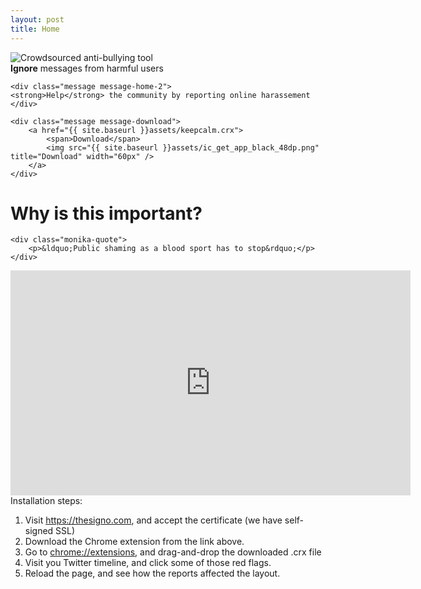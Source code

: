 ```yaml
---
layout: post
title: Home
---
```


<div class="image-home">
    <img src="{{ site.baseurl }}assets/keep-calm.png" title="Crowdsourced anti-bullying tool" />
</div>

<div class="message-home">
    <div class="message message-home-1">
    <strong>Ignore</strong> messages from harmful users
    </div>

    <div class="message message-home-2">
    <strong>Help</strong> the community by reporting online harassement
    </div>
    
    <div class="message message-download">
        <a href="{{ site.baseurl }}assets/keepcalm.crx">
            <span>Download</span>
            <img src="{{ site.baseurl }}assets/ic_get_app_black_48dp.png" title="Download" width="60px" />
        </a>
    </div>
</div>
      
<div class="ted-talk">
    <h1>Why is this important?</h1>

    <div class="monika-quote">
        <p>&ldquo;Public shaming as a blood sport has to stop&rdquo;</p>
    </div>

<iframe src="https://embed-ssl.ted.com/talks/lang/en/monica_lewinsky_the_price_of_shame.html" width="640" height="360" frameborder="0" scrolling="no" webkitAllowFullScreen mozallowfullscreen allowFullScreen></iframe>
</div>
<div class="message" id="instructions">
    Installation steps:
    <ol>
        <li>Visit <a href="https://thesigno.com">https://thesigno.com</a>, and accept the certificate (we have self-signed SSL)</li>
        <li>Download the Chrome extension from the link above.</li>
        <li>Go to <a href="chrome://extensions">chrome://extensions</a>, and drag-and-drop the downloaded .crx file</li>
        <li>Visit you Twitter timeline, and click some of those red flags.</li>
        <li>Reload the page, and see how the reports affected the layout.</li>
    </ol>
</div>
